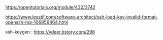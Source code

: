 

https://opentutorials.org/module/432/3742

https://www.lesstif.com/software-architect/ssh-load-key-invalid-format-openssh-rsa-106856464.html

ssh-keygen : https://ydeer.tistory.com/298